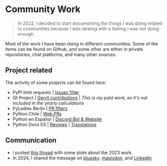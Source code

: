 # Community Work

> In 2022, I decided to start documenting the things I was doing related to communities
> because I was dealing with a feeling I was not doing enough.

Most of the work I have been doing in different communities.
Some of the items can be found on Github, and some other
are either in private repositories, chat platforms, and many
other sources.

## Project related

The activity of some projects can be found here:

* PyPI limit requests | [Issues filter](https://github.com/pypa/pypi-support/issues?q=is%3Aissue+commenter%3Acmaureir)
* Qt Project | [Gerrit contributions](https://codereview.qt-project.org/q/author:Cristian.Maureira-Fredes%2540qt.io+status:merged) | *This is my paid work, so it's not included in the yearly calculations*
* PyLadies Berlin | [PR filters](https://github.com/PyLadiesBerlin/PyLadiesBerlin.github.io/pulls/cmaureir)
* Python Chile | [Web PRs](https://github.com/python-chile/pythonchile.cl/pulls?q=is%3Apr+author%3Acmaureir)
* Python en Español | [Discord Bot & Website](https://github.com/python-discord-es/)
* Python Docs ES | [Reviews](https://github.com/python/python-docs-es/pulls?q=is%3Apr+commenter%3Acmaureir) | [Translations](https://github.com/python/python-docs-es/pulls?q=is%3Apr+author%3Acmaureir)

## Communication

* I posted [this thread](https://x.com/cmaureir/status/1741203456709320869) with some plots about the 2023 work.
* In 2024, I shared the message on [bluesky](https://bsky.app/profile/cmaureir.bsky.social/post/3ldy3t3brv225), [mastodon](https://mastodon.social/@cmaureir/113702505278767056), and [LinkedIn](https://www.linkedin.com/feed/update/urn:li:activity:7276960440738365440/)
